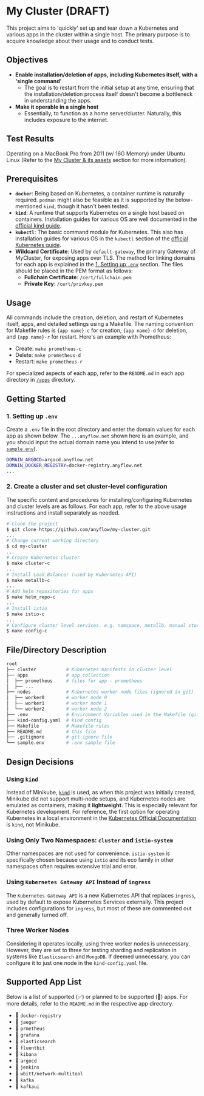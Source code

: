 # My Cluster (DRAFT)
This project aims to 'quickly' set up and tear down a Kubernetes and various apps in the cluster within a single host. The primary purpose is to acquire knowledge about their usage and to conduct tests.

## Objectives
- **Enable installation/deletion of apps, including Kubernetes itself, with a 'single command'**
  - The goal is to restart from the initial setup at any time, ensuring that the installation/deletion process itself doesn't become a bottleneck in understanding the apps.
- **Make it operable in a single host**
  - Essentially, to function as a home server/cluster. Naturally, this includes exposure to the internet.

## Test Results
Operating on a MacBook Pro from 2011 (w/ 16G Memory) under Ubuntu Linux (Refer to the [My Cluster & its assets](https://www.anyflow.net) section for more information).

## Prerequisites
- **`docker`**: Being based on Kubernetes, a container runtime is naturally required. `podman` might also be feasible as it is supported by the below-mentioned `kind`, though it hasn't been tested.
- **`kind`**: A runtime that supports Kubernetes on a single host based on containers. Installation guides for various OS are well documented in the [official kind guide](https://kind.sigs.k8s.io/docs/user/quick-start/).
- **`kubectl`**: The basic command module for Kubernetes. This also has installation guides for various OS in the `kubectl` section of the [official Kubernetes guide](https://kubernetes.io/docs/tasks/tools/).
- **Wildcard Certificate**: Used by `default-gateway`, the primary Gateway of MyCluster, for exposing apps over TLS. The method for linking domains for each app is explained in the [1. Setting up `.env`](#1-setting-up-env) section. The files should be placed in the PEM format as follows:
  - **Fullchain Certificate**: `/cert/fullchain.pem`
  - **Private Key**: `/cert/privkey.pem`

## Usage
All commands include the creation, deletion, and restart of Kubernetes itself, apps, and detailed settings using a Makefile. The naming convention for Makefile rules is `{app name}-c` for creation, `{app name}-d` for deletion, and `{app name}-r` for restart. Here's an example with Prometheus:
- Create: `make prometheus-c`
- Delete: `make prometheus-d`
- Restart: `make prometheus-r`

For specialized aspects of each app, refer to the `README.md` in each app directory in [`/apps`](./apps) directory.

## Getting Started

### 1. Setting up `.env`
Create a `.env` file in the root directory and enter the domain values for each app as shown below. The `...anyflow.net` shown here is an example, and you should input the actual domain name you intend to use(refer to [`sample.env`](sample.env)).

```sh
DOMAIN_ARGOCD=argocd.anyflow.net
DOMAIN_DOCKER_REGISTRY=docker-registry.anyflow.net
...
```

### 2. Create a cluster and set cluster-level configuration
The specific content and procedures for installing/configuring Kubernetes and cluster levels are as follows. For each app, refer to the above usage instructions and install separately as needed.

```bash
# Clone the project
$ git clone https://github.com/anyflow/my-cluster.git
...
# Change current working directory
$ cd my-cluster
...
# Create Kubernetes cluster
$ make cluster-c
...
# Install Load Balancer (used by Kubernetes API)
$ make metallb-c
...
# Add helm repositories for apps
$ make helm_repo-c
...
# Install istio
$ make istio-c
...
# Configure cluster level services. e.g. namspace, metallb, manual storageclass, gateway (, ingress)
$ make config-c
```

## File/Directory Description
```sh
root
├── cluster           # Kubernetes manifests in cluster level
├── apps              # app collection
│  ├── prometheus     # files for app - prometheus
│  ├── ...
├── nodes             # Kubernetes worker node files (ignored in git)
│  ├── worker0        # worker node 0
│  ├── worker1        # worker node 1
│  └── worker2        # worker node 2
├── .env              # Environment Variables used in the Makefile (git ignored)
├── kind-config.yaml  # kind config
├── Makefile          # Makefile rules
├── README.md         # this file
├── .gitignore        # git ignore file
└── sample.env        # .env sample file
```

## Design Decisions

### Using `kind`
Instead of Minikube, [`kind`](https://kind.sigs.k8s.io/) is used, as when this project was initially created, Minikube did not support multi-node setups, and Kubernetes nodes are emulated as containers, making it **lightweight**. This is especially relevant for Kubernetes development. For reference, the first option for operating Kubernetes in a local environment in the [Kubernetes Official Documentation](https://kubernetes.io/docs/tasks/tools/) is `kind`, not Minikube.

### Using Only Two Namespaces: `cluster` and `istio-system`
Other namespaces are not used for convenience. `istio-system` is specifically chosen because using `istio` and its eco family in other namespaces often requires extensive trial and error.

### Using `Kubernetes Gateway API` Instead of `ingress`
The `Kubernetes Gateway API` is a new Kubernetes API that replaces `ingress`, used by default to expose Kubernetes Services externally. This project includes configurations for `ingress`, but most of these are commented out and generally turned off.

### Three Worker Nodes
Considering it operates locally, using three worker nodes is unnecessary. However, they are set to three for testing sharding and replication in systems like `Elasticsearch` and `MongoDB`. If deemed unnecessary, you can configure it to just one node in the `kind-config.yaml` file.

## Supported App List
Below is a list of supported (✅) or planned to be supported (🚧) apps. For more details, refer to the `README.md` in the respective app directory.

- 🚧 `docker-registry`
- 🚧 `jaeger`
- 🚧 `prmetheus`
- 🚧 `grafana`
- 🚧 `elasticsearch`
- 🚧 `fluentbit`
- 🚧 `kibana`
- 🚧 `argocd`
- 🚧 `jenkins`
- 🚧 `wbitt/network-multitool`
- 🚧 `kafka`
- 🚧 `kafkaui`